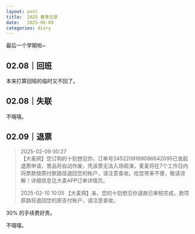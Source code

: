 ```yaml
---
layout: post
title:  2025 春季记录
date:   2025-06-09
categories: diary
---
```


最后一个学期啦~

## 02.08｜回班

本来打算回班的临时又不回了。

## 02.08｜失联

不嘻嘻。

## 02.09｜退票

>   2025-02-09 00:27  
>   【大麦网】您订购的十刻想见你，订单号2452209169086642095已发起退票申请，票品将自动作废，凭该票无法入场观演，麦麦将在7个工作日内将票款按原付款路径退回您的帐户，请注意查收。给您带来不便，敬请谅解！详细信息见大麦APP订单详情页。  
>     
>   2025-02-10 10:05
>   【大麦网】亲，您的十刻想见你退款已审核完成，款项原路将退回您的原支付账户，请注意查收。

30% 的手续费好贵。

不嘻嘻。